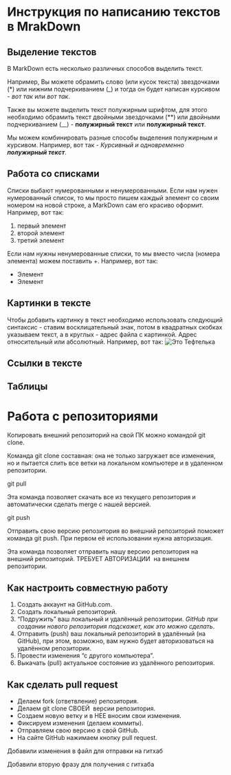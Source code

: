 # Инструкция по написанию текстов в MrakDown

## Выделение текстов

В MarkDown есть несколько различных способов выделить текст. 

Например, Вы можете обрамить слово (или кусок текста) звездочками (*) или нижним подчеркиванием (_) и тогда он будет написан курсивом - *вот так* или _вот так_.

Также вы можете выделить текст полужирным шрифтом, для этого необходимо обрамить текст двойными звездочками (**) или двойными подчеркиванием (__) - **полужирный текст** или __полужирный текст__.

Мы можем комбинировать разные способы выделения полужирным и курсивом. Например, вот так - _Курсивный и одновременно **полужирный текст**_.


## Работа со списками

Списки выбают нумерованными и ненумерованными. Если нам нужен нумерованный список, то мы просто пишем каждый элемент со своим номером на новой строке, а MarkDown сам его красиво оформит. Например, вот так:
1. первый элемент
2. второй элемент
3. третий элемент

Если нам нужны ненумерованные списки, то мы вместо числа (номера элемента) можем поставить +. Например, вот так:
+ Элемент
+ Элемент

## Картинки в тексте

Чтобы добавить картинку в текст необходимо использовать следующий синтаксис - ставим восклицательный знак, потом в квадратных скобках указываем текст, а в круглых - адрес файла с картинкой. Адрес относительный или абсолютный. Например, вот так:
![Это Тефтелька](Снимок-Мошенничество.PNG)

## Ссылки в тексте

## Таблицы

# Работа с репозиториями

Копировать внешний репозиторий на свой ПК можно командой git clone.

Команда git clone составная: она не только загружает все изменения, но и пытается слить 
 все ветки на локальном компьютере и в удаленном репозитории.

 git pull 

 Эта команда позволяет скачать все 
 из текущего репозитория и автоматически сделать merge с нашей версией.

 git push 
 
 Отправить свою версию репозитория во внешний репозиторий поможет команда git push. При первом её использовании нужна авторизация.

 Эта команда позволяет отправить нашу версию репозитория на внешний репозиторий. ТРЕБУЕТ АВТОРИЗАЦИИ 
 на внешнем репозитории.

 ## Как настроить совместную работу 

1. Создать аккаунт на GitHub.com. 
2. Создать локальный репозиторий. 
3. “Подружить” ваш локальный и удалённый репозитории. *GitHub при создании нового репозитория подскажет, как это можно сделать*.
4. Отправить (push) ваш локальный репозиторий в удалённый (на GitHub), при этом, возможно, 
 вам нужно будет авторизоваться на удалённом репозитории.
5. Провести изменения “с другого компьютера”.
6. Выкачать (pull) актуальное состояние из удалённого репозитория.

## Как сделать pull request

* Делаем fork (ответвление) репозитория.
* Делаем git clone СВОЕЙ  версии репозитория.
* Создаем новую ветку и в НЕЕ вносим свои изменения. 
* Фиксируем изменения (делаем коммиты). 
* Отправляем свою версию в свой GitHub. 
* На сайте GitHub нажимаем кнопку pull request.

Добавили изменения в файл для отправки на гитхаб

Добавили вторую фразу для получения с гитхаба
